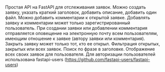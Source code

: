 Простая API на FastAPI для отслеживания заявок. Можно создать заявку, указать краткий заголовок, добавить описание, добавить один файл. Можно добавить комментарии к открытой заявке.
Добавлять заявку и комментарии может только зарегистрированный пользователь.
При создании заявки или добавлении комментария отправляется оповещение на электронную почту всем пользователям, имеющим отношение к заявке (автору заявки или комментария).
Закрыть заявку может только тот, кто ее открыл.
Фильтрация открытых, закрытых или всех заявок. Поиск по фразе в заголовке. Отображение всех своих заявок для пользователя.
Для авторизации пользователей использована fastapi-users (https://github.com/fastapi-users/fastapi-users)
